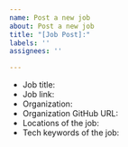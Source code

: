 ```yaml
---
name: Post a new job
about: Post a new job
title: "[Job Post]:"
labels: ''
assignees: ''

---
```


- Job title:
- Job link:
- Organization:
- Organization GitHub URL:
- Locations of the job:
- Tech keywords of the job:
